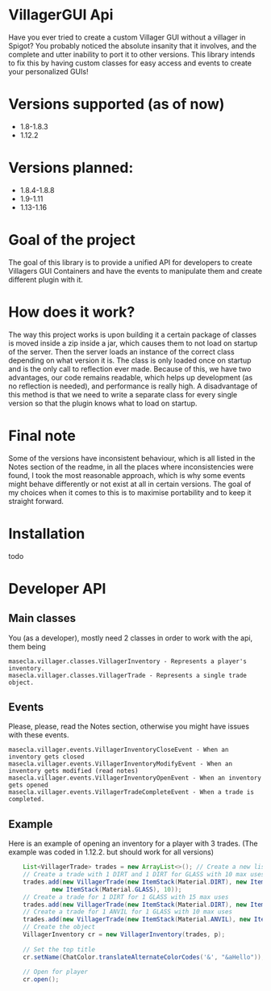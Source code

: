 # VillagerGUI Api
Have you ever tried to create a custom Villager GUI without a villager in Spigot? You probably noticed the absolute insanity that it involves, and the complete and utter inability to port it to other versions. This library intends to fix this by having custom classes for easy access and events to create your personalized GUIs!

# Versions supported (as of now)
  - 1.8-1.8.3
  - 1.12.2

# Versions planned:
  - 1.8.4-1.8.8
  - 1.9-1.11
  - 1.13-1.16

# Goal of the project
The goal of this library is to provide a unified API for developers to create Villagers GUI Containers and have the events to manipulate them and create different plugin with it. 

# How does it work?
The way this project works is upon building it a certain package of classes is moved inside a zip inside a jar, which causes them to not load on startup of the server. Then the server loads an instance of the correct class depending on what version it is. The class is only loaded once on startup and is the only call to reflection ever made. Because of this, we have two advantages, our code remains readable, which helps up development (as no reflection is needed), and performance is really high. A disadvantage of this method is that we need to write a separate class for every single version so that the plugin knows what to load on startup.

# Final note
Some of the versions have inconsistent behaviour, which is all listed in the Notes section of the readme, in all the places where inconsistencies were found, I took the most reasonable approach, which is why some events might behave differently or not exist at all in certain versions. The goal of my choices when it comes to this is to maximise portability and to keep it straight forward. 


# Installation
todo

# Developer API
## Main classes
You (as a developer), mostly need 2 classes in order to work with the api, them being
```
masecla.villager.classes.VillagerInventory - Represents a player's inventory.
masecla.villager.classes.VillagerTrade - Represents a single trade object.
```
## Events
Please, please, read the Notes section, otherwise you might have issues with these events.
```
masecla.villager.events.VillagerInventoryCloseEvent - When an inventory gets closed
masecla.villager.events.VillagerInventoryModifyEvent - When an inventory gets modified (read notes)
masecla.villager.events.VillagerInventoryOpenEvent - When an inventory gets opened
masecla.villager.events.VillagerTradeCompleteEvent - When a trade is completed.
```

## Example
Here is an example of opening an inventory for a player with 3 trades. (The example was coded in 1.12.2. but should work for all versions)
```java
    List<VillagerTrade> trades = new ArrayList<>(); // Create a new list of items
    // Create a trade with 1 DIRT and 1 DIRT for GLASS with 10 max uses
	trades.add(new VillagerTrade(new ItemStack(Material.DIRT), new ItemStack(Material.DIRT),
			new ItemStack(Material.GLASS), 10));
	// Create a trade for 1 DIRT for 1 GLASS with 15 max uses
	trades.add(new VillagerTrade(new ItemStack(Material.DIRT), new ItemStack(Material.GLASS), 15));
	// Create a trade for 1 ANVIL for 1 GLASS with 10 max uses 
	trades.add(new VillagerTrade(new ItemStack(Material.ANVIL), new ItemStack(Material.GLASS), 10));
	// Create the object
	VillagerInventory cr = new VillagerInventory(trades, p);
	
	// Set the top title
	cr.setName(ChatColor.translateAlternateColorCodes('&', "&aHello"));
	
	// Open for player
	cr.open();
```




